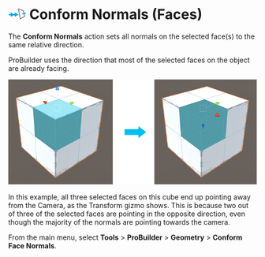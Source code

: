 # ![Conform Normals Icon](images/icons/Face_ConformNormals.png) Conform Normals (Faces)

The __Conform Normals__ action sets all normals on the selected face(s) to the same relative direction.  

ProBuilder uses the direction that most of the selected faces on the object are already facing.

![Change the normals on the selected face](images/Face_ConformNormals.png) 

In this example, all three selected faces on this cube end up pointing away from the Camera, as the Transform gizmo shows. This is because two out of three of the selected faces are pointing in the opposite direction, even though the majority of the normals are pointing towards the camera. 

From the main menu, select **Tools** > **ProBuilder** > **Geometry** > **Conform Face Normals**. 